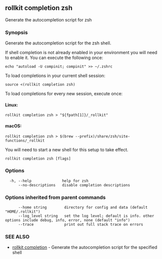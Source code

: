 ## rollkit completion zsh

Generate the autocompletion script for zsh

### Synopsis

Generate the autocompletion script for the zsh shell.

If shell completion is not already enabled in your environment you will need
to enable it.  You can execute the following once:

	echo "autoload -U compinit; compinit" >> ~/.zshrc

To load completions in your current shell session:

	source <(rollkit completion zsh)

To load completions for every new session, execute once:

#### Linux:

	rollkit completion zsh > "${fpath[1]}/_rollkit"

#### macOS:

	rollkit completion zsh > $(brew --prefix)/share/zsh/site-functions/_rollkit

You will need to start a new shell for this setup to take effect.


```
rollkit completion zsh [flags]
```

### Options

```
  -h, --help              help for zsh
      --no-descriptions   disable completion descriptions
```

### Options inherited from parent commands

```
      --home string        directory for config and data (default "HOME/.rollkit")
      --log_level string   set the log level; default is info. other options include debug, info, error, none (default "info")
      --trace              print out full stack trace on errors
```

### SEE ALSO

* [rollkit completion](rollkit_completion.md)	 - Generate the autocompletion script for the specified shell
